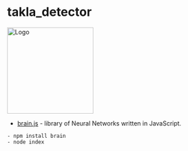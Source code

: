 # takla_detector
<img src="https://cdn.rawgit.com/harthur-org/brain.js/ff595242/logo.svg" alt="Logo" width=200px/>

* [brain.js](https://github.com/BrainJS/brain.js) - library of Neural Networks written in JavaScript.

````
- npm install brain
- node index
````
